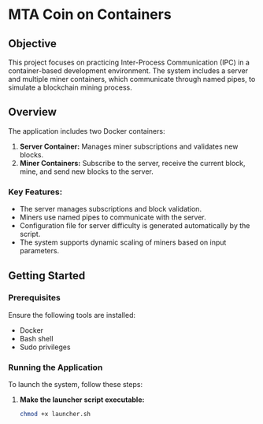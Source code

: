# MTA Coin on Containers

## Objective
This project focuses on practicing Inter-Process Communication (IPC) in a container-based development environment. The system includes a server and multiple miner containers, which communicate through named pipes, to simulate a blockchain mining process.

## Overview
The application includes two Docker containers:
1. **Server Container:** Manages miner subscriptions and validates new blocks.
2. **Miner Containers:** Subscribe to the server, receive the current block, mine, and send new blocks to the server.

### Key Features:
- The server manages subscriptions and block validation.
- Miners use named pipes to communicate with the server.
- Configuration file for server difficulty is generated automatically by the script.
- The system supports dynamic scaling of miners based on input parameters.

## Getting Started

### Prerequisites
Ensure the following tools are installed:
- Docker
- Bash shell
- Sudo privileges

### Running the Application
To launch the system, follow these steps:

1. **Make the launcher script executable:**
   ```bash
   chmod +x launcher.sh
